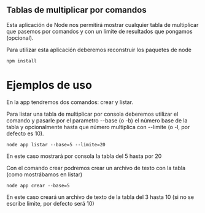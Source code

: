 ## Tablas de multiplicar por comandos

Esta aplicación de Node nos permitirá mostrar cualquier tabla de multiplicar que pasemos por comandos y con un límite de resultados que pongamos (opcional).

Para utilizar esta aplicación deberemos reconstruir los paquetes de node
```
npm install
```

# Ejemplos de uso

En la app tendremos dos comandos: crear y listar.

Para listar una tabla de multiplicar por consola deberemos utilizar el comando y pasarle por el parametro --base (o -b) el número base de la tabla y opcionalmente hasta que número multiplica con --limite (o -l, por defecto es 10).
```
node app listar --base=5 --limite=20
```
En este caso mostrará por consola la tabla del 5 hasta por 20

Con el comando crear podremos crear un archivo de texto con la tabla (como mostrábamos en listar)
```
node app crear --base=5
```
En este caso creará un archivo de texto de la tabla del 3 hasta 10 (si no se escribe limite, por defecto será 10)